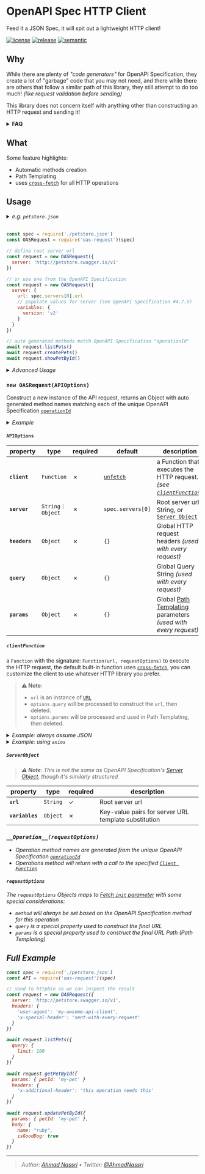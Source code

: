 # OpenAPI Spec HTTP Client

Feed it a JSON Spec, it will spit out a lightweight HTTP client!

[![license][license-img]][license-url]
[![release][release-img]][release-url]
[![semantic][semantic-img]][semantic-url]

## Why

While there are plenty of *"code generators"* for OpenAPI Specification, they create a lot of "garbage" code that you may not need,
and there while there are others that follow a similar path of this library, they still attempt to do too much! *(like request validation before sending)*

This library does not concern itself with anything other than constructing an HTTP request and sending it!

<details>
  <summary><strong>FAQ</strong></summary>

-   **Why no validation?**  
    You should rely on validation & sanitation at the source of truth: *The API server itself!*

-   **YAML Support?**  
    This package **does not** natively support OpenAPI Specification YAML format, but you can easily convert to JSON before calling `oas-rqeuest`

      <details>
        <summary>Example</summary>

    ###### using [`YAML`][]

    ``` js
    const YAML = require('yaml')
    const { readFile } = require('fs/promises')

    const file = await readFile('openapi.yml', 'utf8')

    const spec = YAML.parse(file)

    const OASRequest = require('oas-request')(spec)
    ```

    ###### using [`apidevtools/swagger-cli`][]

    ``` bash
    npx apidevtools/swagger-cli bundle spec/openapi.yml --outfile spec.json
    ```

      </details>

    </details>

## What

Some feature highlights:

-   Automatic methods creation
-   Path Templating
-   uses [`cross-fetch`][] for all HTTP operations

## Usage

<details>
  <summary><em>e.g. <code>petstore.json</code></em></summary>

``` json
{
  "openapi": "3.0.0",
  "info": {
    "version": "1.0.0",
    "title": "Swagger Petstore"
  },
  "servers": [
    {
      "url": "http://petstore.swagger.io/{version}",
      "variables": {
        "version": {
          "description": "api version",
          "default": "v1"
        }
      }
    }
  ],
  "paths": {
    "/pets": {
      "get": {
        "operationId": "listPets",
        "parameters": [
          {
            "name": "limit",
            "in": "query",
            "description": "How many items to return at one time (max 100)",
            "required": false,
            "schema": {
              "type": "integer",
              "format": "int32"
            }
          }
        ],
        "responses": {
          "200": {
            "description": "A paged array of pets",
            "content": {
              "application/json": {
                "schema": {
                  "$ref": "#/components/schemas/Pets"
                }
              }
            }
          }
        }
      },
      "post": {
        "operationId": "createPets",
        "responses": {
          "201": {
            "description": "Null response"
          }
        }
      }
    },
    "/pets/{petId}": {
      "get": {
        "operationId": "showPetById",
        "parameters": [
          {
            "name": "petId",
            "in": "path",
            "required": true,
            "schema": {
              "type": "string"
            }
          }
        ],
        "responses": {
          "200": {
            "description": "Expected response to a valid request",
            "content": {
              "application/json": {
                "schema": {
                  "$ref": "#/components/schemas/Pet"
                }
              }
            }
          }
        }
      }
    }
  },
  "components": {
    "schemas": {
      "Pet": {
        "type": "object",
        "required": [
          "id",
          "name"
        ],
        "properties": {
          "id": {
            "type": "integer",
            "format": "int64"
          },
          "name": {
            "type": "string"
          },
          "tag": {
            "type": "string"
          }
        }
      },
      "Pets": {
        "type": "array",
        "items": {
          "$ref": "#/components/schemas/Pet"
        }
      }
    }
  }
}
```

</details>

<br/>

``` js
const spec = require('./petstore.json')
const OASRequest = require('oas-request')(spec)

// define root server url
const request = new OASRequest({
  server: 'http://petstore.swagger.io/v1'
})

// or use one from the OpenAPI Specification
const request = new OASRequest({
  server: {
    url: spec.servers[0].url
    // populate values for server (see OpenAPI Specification #4.7.5)
    variables: {
      version: 'v2'
    }
  }
})

// auto generated methods match OpenAPI Specification "operationId"
await request.listPets()
await request.createPets()
await request.showPetById()
```

<details>
<summary><em>Advanced Usage</em></summary>

``` js
const spec = require('./petstore.json')
const OASRequest = require('oas-request')(spec)

// always use JSON headers
const request = new OASRequest({
  server: 'http://petstore.swagger.io/v1'
  headers: {
    'accept': 'application/json',
    'content-type': 'application/json'
  }
})

// POST with JSON
const body = JSON.stringify(body)
const response = await request.createPets({ body })
const data = await response.json()

console.log(data)
```

</details>

### `new OASRequest(APIOptions)`

Construct a new instance of the API request, returns an Object with auto generated method names matching each of the unique OpenAPI Specification [`operationId`][]

<details>
<summary><em>Example</em></summary>

###### `spec.json`

``` json
{
  ...
  "paths": {
    "/pets": {
      "get": {
        "operationId": "listPets",
        ...
      },
      "post": {
        "operationId": "createPets",
        ...
      }
    },
    "/pets/{petId}": {
      "get": {
        "operationId": "showPetById",
        ...
      }
    }
  }
}
```

###### `app.js`

``` js
const spec = require('./petstore.json')
const OASRequest = require('oas-request')(spec)

// define root server url
const request = new OASRequest({ server: 'http://petstore.swagger.io/v1' })

// auto generated methods match OpenAPI Specification "operationId"
await request.listPets()
await request.createPets()
await request.showPetById()
```

</details>

#### `APIOptions`

| property      | type             | required | default           | description                                                             |
|---------------|------------------|----------|-------------------|-------------------------------------------------------------------------|
| **`client`**  | `Function`       | ✗        | [`unfetch`][]     | a Function that executes the HTTP request. *(see [`clientFunction`][])* |
| **`server`**  | `String｜Object` | ✗        | `spec.servers[0]` | Root server url String, or [`Server Object`][]                          |
| **`headers`** | `Object`         | ✗        | `{}`              | Global HTTP request headers *(used with every request)*                 |
| **`query`**   | `Object`         | ✗        | `{}`              | Global Query String *(used with every request)*                         |
| **`params`**  | `Object`         | ✗        | `{}`              | Global [Path Templating][] parameters *(used with every request)*       |

##### `clientFunction`

a `Function` with the signature: `Function(url, requestOptions)` to execute the HTTP request, the default built-in function uses [`cross-fetch`][], you can customize the client to use whatever HTTP library you prefer.

> **⚠️ Note**:
>
> -   `url` is an instance of [`URL`][]
> -   `options.query` will be processed to construct the `url`, then deleted.
> -   `options.params` will be processed and used in Path Templating, then deleted.

<details>
<summary><em>Example: always assume JSON</em></summary>

``` js
const spec = require('./petstore.json')
const fetch = require('cross-fetch')
const OASRequest = require('oas-request')(spec)

const request = new OASRequest({
  client: async function (url, options) {
    const response = await fetch(url, {
      ...options,

      // always set body to JSON
      body: JSON.stringify(options.body),

      headers: {
        ...options.headers,
        // always set headers to JSON
        ...{
          'accept': 'application/json',
          'content-type': 'application/json'
        }
      }
    })

    // always parse body as JSON
    response.data = await response.json()

    return response
  }
})

const response = await request.createPet({
  body { 
    id: 1,
    name: 'Ruby'
  }
})

console.log(response.data)
```

</details>

<details>
<summary><em>Example: using <code>axios</code></summary>

``` js
const spec = require('./petstore.json')
const axios = require('axios')
const OASRequest = require('oas-request')(spec)

const request = new OASRequest({
  client: async function (URL, options) {
    return axios({ 
      ...options, 
      maxRedirects: 10,
      url: URL.toString(),
      httpsAgent: new https.Agent({ keepAlive: true })
    })
  }
})

const response = await request.createPet({
  data: { 
    id: 1,
    name: 'Ruby'
  },
  timeout: 1000
})
```

</details>

##### `ServerObject`

> ***⚠️ Note**: This is not the same as OpenAPI Specification's [Server Object][], though it's similarly structured*

| property        | type     | required | description                                          |
|-----------------|----------|----------|------------------------------------------------------|
| **`url`**       | `String` | ✓        | Root server url                                      |
| **`variables`** | `Object` | ✗        | Key-value pairs for server URL template substitution |

### `__Operation__(requestOptions)`

-   Operation method names are generated from the unique OpenAPI Specification [`operationId`][]
-   Operations method will return with a call to the specified [`Client Function`][]

#### `requestOptions`

The `requestOptions` Objects maps to [Fetch `init` parameter][] with some special considerations:

-   `method` will always be set based on the OpenAPI Specification method for this operation
-   `query` is a special property used to construct the final URL
-   `params` is a special property used to construct the final URL Path *(Path Templating)*

## Full Example

``` js
const spec = require('./petstore.json')
const API = require('oas-request')(spec)

// send to httpbin so we can inspect the result
const request = new OASRequest({
  server: 'http://petstore.swagger.io/v1',
  headers: {
    'user-agent': 'my-awsome-api-client',
    'x-special-header': 'sent-with-every-request'
  }
})

await request.listPets({
  query: {
    limit: 100
  }
})

await request.getPetById({
  params: { petId: 'my-pet' }
  headers: {
    'x-additional-header': 'this operation needs this'
  }
})

await request.updatePetById({
  params: { petId: 'my-pet' },
  body: {
    name: "ruby",
    isGoodDog: true
  }
})
```

  [`YAML`]: https://www.npmjs.com/package/yaml
  [`apidevtools/swagger-cli`]: https://www.npmjs.com/package/@apidevtools/swagger-cli
  [`cross-fetch`]: https://github.com/lquixada/cross-fetch
  [`operationId`]: http://spec.openapis.org/oas/v3.0.3#operation-object
  [`unfetch`]: #clientFunction
  [`clientFunction`]: #clientfunction
  [`Server Object`]: #serverobject
  [Path Templating]: http://spec.openapis.org/oas/v3.0.3#path-templating
  [`URL`]: https://developer.mozilla.org/en-US/docs/Web/API/URL
  [Server Object]: http://spec.openapis.org/oas/v3.0.3#server-object
  [`Client Function`]: clientFunction
  [Fetch `init` parameter]: https://developer.mozilla.org/en-US/docs/Web/API/WindowOrWorkerGlobalScope/fetch#parameters

----
> Author: [Ahmad Nassri](https://www.ahmadnassri.com/) &bull;
> Twitter: [@AhmadNassri](https://twitter.com/AhmadNassri)

[license-url]: LICENSE
[license-img]: https://badgen.net/github/license/ahmadnassri/node-oas-request

[release-url]: https://github.com/ahmadnassri/node-oas-request/releases
[release-img]: https://badgen.net/github/release/ahmadnassri/node-oas-request

[semantic-url]: https://github.com/ahmadnassri/node-oas-request/actions?query=workflow%3Arelease
[semantic-img]: https://badgen.net/badge/📦/semantically%20released/blue

